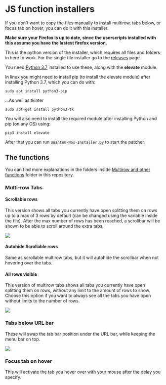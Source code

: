 <h1>JS function installers</h1>
<p>If you don't want to copy the files manually to install multirow, tabs below, or focus tab on hover, you can do it with this installer.</p>
<b>Make sure your Firefox is up to date, since the userscripts installed with this assume you have the lastest firefox version.</b>
<p>This is the python version of the installer, which requires all files and folders in here to work. For the single file installer go to the <a href="https://github.com/Izheil/Quantum-Nox-Firefox-Dark-Full-Theme/releases">releases</a> page.</p>
<p>You need <a href="https://www.python.org/downloads/release/python-375/">Python 3.7</a> installed to use these, along with the <b>elevate</b> module.</p>

<p>In linux you might need to install pip (to install the elevate module) after installing Python 3.7, which you can do with:</p>
<code>sudo apt install python3-pip</code>

<p>...As well as tkinter</p>
<code>sudo apt-get install python3-tk</code>

<p>You will also need to install the required module after installing Python and pip (on any OS) using:</p>
<code>pip3 install elevate</code>

<p>After that you can run <code>Quantum-Nox-Installer.py</code> to start the patcher.</p>

<h2>The functions</h2>
<p>You can find more explanations in the folders inside <a href="https://github.com/Izheil/Quantum-Nox-Firefox-Dark-Full-Theme/tree/master/Multirow%20and%20other%20functions">Multirow and other functions</a> folder in this repository.</p>

<h3>Multi-row Tabs</h3>

<h4>Scrollable rows</h4>
<p>This version shows all tabs you currently have open splitting them on rows up to a max of 3 rows by default (can be changed using the variable inside the file). After the max number of rows has been reached, a scrollbar will be shown to be able to scroll around the extra tabs.</p>
<img src="https://i.imgur.com/qqQn4Ky.png">

<h4>Autohide Scrollable rows</h4>
<p>Same as scrollable multirow tabs, but it will autohide the scrollbar when not hovering over the tabs.</p>

<h4>All rows visible</h4>
<p>This version of multirow tabs shows all tabs you currently have open splitting them on rows, without any limit to the amount of rows to show. Choose this option if you want to always see all the tabs you have open without limits to the number of rows.</p>
<img src="https://i.imgur.com/GWSgqD9.png">

<h3>Tabs below URL bar</h3>
<p>These will swap the tab bar position under the URL bar, while keeping the menu bar on top.</p>
<img src="https://i.imgur.com/5vbG6mh.png">

<h3>Focus tab on hover</h3>
<p>This will activate the tab you hover over with your mouse after the delay you specify.</p>
